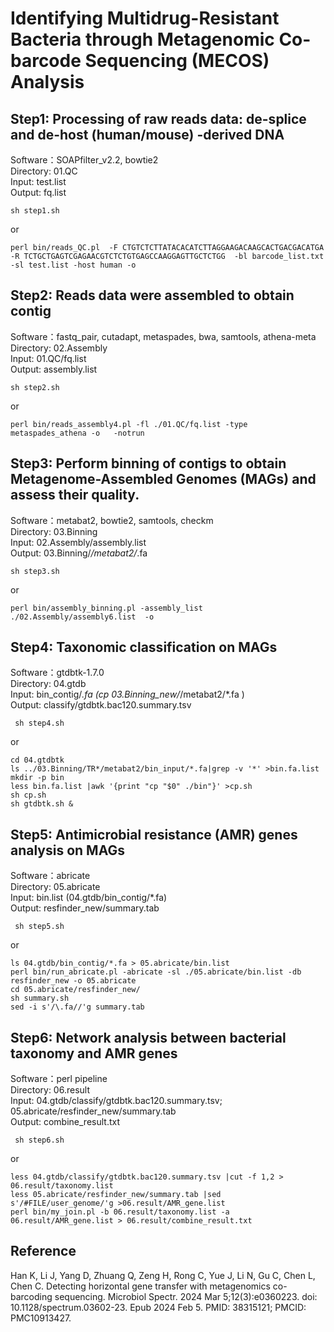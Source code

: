 # Identifying Multidrug-Resistant Bacteria through Metagenomic Co-barcode Sequencing (MECOS) Analysis  

##
  
## Step1: Processing of raw reads data: de-splice and de-host (human/mouse) -derived DNA 
Software：SOAPfilter_v2.2, bowtie2  
Directory: 01.QC  
Input: test.list  
Output: fq.list
```{sh}
sh step1.sh  
```
or
```{sh}
perl bin/reads_QC.pl  -F CTGTCTCTTATACACATCTTAGGAAGACAAGCACTGACGACATGA -R TCTGCTGAGTCGAGAACGTCTCTGTGAGCCAAGGAGTTGCTCTGG  -bl barcode_list.txt  -sl test.list -host human -o  
```


## Step2: Reads data were assembled to obtain contig 
Software：fastq_pair, cutadapt, metaspades, bwa, samtools, athena-meta  
Directory: 02.Assembly  
Input: 01.QC/fq.list  
Output: assembly.list 
```{sh}
sh step2.sh
```
or
```{sh}
perl bin/reads_assembly4.pl -fl ./01.QC/fq.list -type metaspades_athena -o   -notrun
```


## Step3: Perform binning of contigs to obtain Metagenome-Assembled Genomes (MAGs) and assess their quality.  
Software：metabat2, bowtie2, samtools, checkm  
Directory: 03.Binning  
Input: 02.Assembly/assembly.list  
Output: 03.Binning/*/metabat2/*.fa  
```{sh}
sh step3.sh  
```
or
```{sh}
perl bin/assembly_binning.pl -assembly_list  ./02.Assembly/assembly6.list  -o   
```

## Step4: Taxonomic classification on MAGs 
Software：gtdbtk-1.7.0  
Directory: 04.gtdb  
Input: bin_contig/*.fa (cp 03.Binning_new/*/metabat2/*.fa )  
Output: classify/gtdbtk.bac120.summary.tsv  
```{sh}
 sh step4.sh  
```
or
```{sh}
cd 04.gtdbtk
ls ../03.Binning/TR*/metabat2/bin_input/*.fa|grep -v '*' >bin.fa.list
mkdir -p bin
less bin.fa.list |awk '{print "cp "$0" ./bin"}' >cp.sh
sh cp.sh
sh gtdbtk.sh &
```

## Step5: Antimicrobial resistance (AMR) genes analysis on MAGs
Software：abricate  
Directory: 05.abricate  
Input: bin.list (04.gtdb/bin_contig/*.fa)  
Output: resfinder_new/summary.tab  
```{sh}
 sh step5.sh  
```
or
```{sh}
ls 04.gtdb/bin_contig/*.fa > 05.abricate/bin.list 
perl bin/run_abricate.pl -abricate -sl ./05.abricate/bin.list -db resfinder_new -o 05.abricate
cd 05.abricate/resfinder_new/
sh summary.sh
sed -i s'/\.fa//'g summary.tab 
```

## Step6: Network analysis between bacterial taxonomy and AMR genes  
Software：perl pipeline  
Directory: 06.result  
Input: 04.gtdb/classify/gtdbtk.bac120.summary.tsv; 05.abricate/resfinder_new/summary.tab  
Output: combine_result.txt  
```{sh}
 sh step6.sh
```
or
```{sh}
less 04.gtdb/classify/gtdbtk.bac120.summary.tsv |cut -f 1,2 > 06.result/taxonomy.list
less 05.abricate/resfinder_new/summary.tab |sed s'/#FILE/user_genome/'g >06.result/AMR_gene.list
perl bin/my_join.pl -b 06.result/taxonomy.list -a 06.result/AMR_gene.list > 06.result/combine_result.txt
```

## Reference  
Han K, Li J, Yang D, Zhuang Q, Zeng H, Rong C, Yue J, Li N, Gu C, Chen L, Chen C. Detecting horizontal gene transfer with metagenomics co-barcoding sequencing. Microbiol Spectr. 2024 Mar 5;12(3):e0360223. doi: 10.1128/spectrum.03602-23. Epub 2024 Feb 5. PMID: 38315121; PMCID: PMC10913427.
